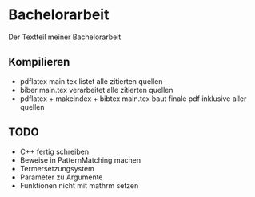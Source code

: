 # Bachelorarbeit

Der Textteil meiner Bachelorarbeit

## Kompilieren
- pdflatex main.tex listet alle zitierten quellen
- biber main.tex verarbeitet alle zitierten quellen
- pdflatex + makeindex + bibtex main.tex baut finale pdf inklusive aller quellen

## TODO
- C++ fertig schreiben
- Beweise in PatternMatching machen
- Termersetzungsystem
- Parameter zu Argumente
- Funktionen nicht mit mathrm setzen